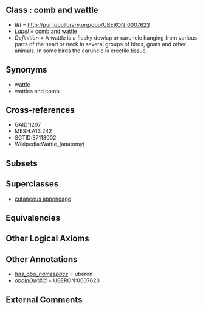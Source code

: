 
## Class : comb and wattle

 * *IRI* = http://purl.obolibrary.org/obo/UBERON_0007623
 * *Label* = comb and wattle
 * *Definition* = A wattle is a fleshy dewlap or caruncle hanging from various parts of the head or neck in several groups of birds, goats and other animals. In some birds the caruncle is erectile tissue.

## Synonyms

 * wattle
 * wattles and comb

## Cross-references

 * GAID:1207
 * MESH:A13.242
 * SCTID:37118002
 * Wikipedia:Wattle_(anatomy)

## Subsets


## Superclasses

 * [cutaneous appendage](../../UBERON/21/UBERON_0000021.md)

## Equivalencies


## Other Logical Axioms


## Other Annotations

 * *[has_obo_namespace](../../ce/oboInOwl#hasOBONamespace.md)* = uberon
 * *[oboInOwl#id](../../id/oboInOwl#id.md)* = UBERON:0007623

## External Comments

